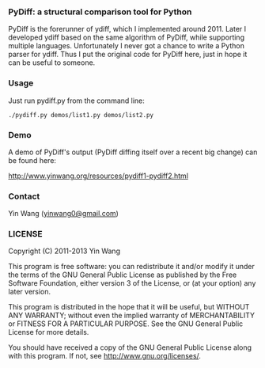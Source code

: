 ### PyDiff: a structural comparison tool for Python

PyDiff is the forerunner of ydiff, which I implemented around 2011. Later I developed ydiff based on the same algorithm of PyDiff, while supporting multiple languages. Unfortunately I never got a chance to write a Python parser for ydiff. Thus I put the original code for PyDiff here, just in hope it can be useful to someone.



### Usage

Just run pydiff.py from the command line:

    ./pydiff.py demos/list1.py demos/list2.py



### Demo

A demo of PyDiff's output (PyDiff diffing itself over a recent big change) can be found here:

http://www.yinwang.org/resources/pydiff1-pydiff2.html



### Contact

Yin Wang (yinwang0@gmail.com)



### LICENSE

Copyright (C) 2011-2013 Yin Wang

This program is free software: you can redistribute it and/or modify
it under the terms of the GNU General Public License as published by
the Free Software Foundation, either version 3 of the License, or
(at your option) any later version.

This program is distributed in the hope that it will be useful,
but WITHOUT ANY WARRANTY; without even the implied warranty of
MERCHANTABILITY or FITNESS FOR A PARTICULAR PURPOSE.  See the
GNU General Public License for more details.

You should have received a copy of the GNU General Public License
along with this program.  If not, see <http://www.gnu.org/licenses/>.
